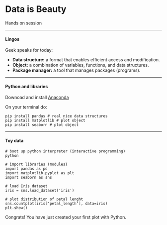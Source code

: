 # Data is Beauty

Hands on session

---
#### Lingos
Geek speaks for today:
- **Data structure:**  a format that enables efficient access and modification.
- **Object:** a combination of variables, functions, and data structures.
- **Package manager:** a tool that manages packages (programs).

---

#### Python and libraries

Downoad and install [Anaconda](https://www.anaconda.com/download/)


On your terminal do: 
```
pip install pandas # real nice data structures
pip install matplotlib # plot object
pip install seaborn # plot object
```

---

#### Toy data

```
# boot up python interpreter (interactive programming)
python

# import libraries (modules)
import pandas as pd 
import matplotlib.pyplot as plt 
import seaborn as sns 

# load Iris dataset
iris = sns.load_dataset('iris')

# plot distribution of petal lenght
sns.countplot(iris['petal_length'], data=iris)
plt.show()

```
Congrats! You have just created your first plot with Python.

